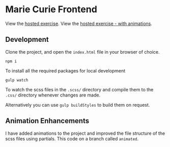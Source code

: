 # Marie Curie Frontend 

View the [hosted exercise](https://duncan-s-white.github.io/little-loft/).
View the [hosted exercise - with animations](https://little-loft.duncanwhite.co.uk).

## Development

Clone the project, and open the `index.html` file in your browser of choice.

`npm i`

To install all the required packages for local development

`gulp watch`

To watch the scss files in the `.scss/` directory and compile them to the `.css/` directory whenever changes are made.

Alternatively you can use `gulp buildStyles` to build them on request.

## Animation Enhancements

I have added animations to the project and improved the file structure of the scss files using partials. This code on a branch called `animated`.